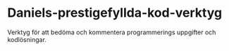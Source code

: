 # Daniels-prestigefyllda-kod-verktyg
Verktyg för att bedöma och kommentera programmerings uppgifter och kodlösningar. 
